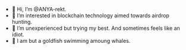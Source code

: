 - 👋 Hi, I’m @ANYA-rekt.
- 👀 I’m interested in blockchain technology aimed towards airdrop hunting.
- 🌱 I’m unexperienced but trying my best. And sometimes feels like an idiot.
- 💞️ I am but a goldfish swimming amoung whales.


<!---
ANYA-rekt/ANYA-rekt is a ✨ special ✨ repository because its `README.md` (this file) appears on your GitHub profile.
You can click the Preview link to take a look at your changes.
--->
